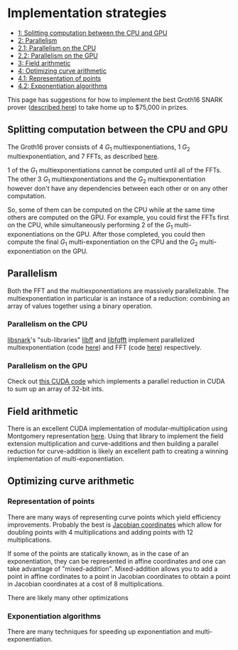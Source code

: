 # Implementation strategies
<div class="table-of-contents">
<ul>
<li>
<a href="#splitting-computation-between-the-cpu-and-gpu">1: Splitting computation between the CPU and GPU</a>
</li>
<li>
<a href="#parallelism">2: Parallelism</a>
</li>
<li>
<a href="#parallelism-on-the-cpu">2.1: Parallelism on the CPU</a>
</li>
<li>
<a href="#parallelism-on-the-gpu">2.2: Parallelism on the GPU</a>
</li>
<li>
<a href="#field-arithmetic">3: Field arithmetic</a>
</li>
<li>
<a href="#optimizing-curve-arithmetic">4: Optimizing curve arithmetic</a>
</li>
<li>
<a href="#representation-of-points">4.1: Representation of points</a>
</li>
<li>
<a href="#exponentiation-algorithms">4.2: Exponentiation algorithms</a>
</li>
</ul>
</div>

This page has suggestions for how to implement the best Groth16 SNARK
prover ([described here](/snark-challenge/problem-07-groth16-prover-challenges.html)) to take home up to $75,000 in prizes.

## Splitting computation between the CPU and GPU

The Groth16 prover consists of 4 $G_1$ multiexponentiations, 1 $G_2$ multiexponentiation,
and 7 FFTs, as described [here](/snark-challenge/problem-07-groth16-prover-challenges.html).

1 of the $G_1$ multiexponentiations cannot be computed until all of the FFTs.
The other 3 $G_1$ multiexponentiations and the $G_2$ multiexponentiation however
don't have any dependencies between each other or on any other computation.

So, some of them can be computed on the CPU while at the same time others are computed on the GPU.
For example, you could first the FFTs first on the CPU, while simultaneously performing 2 of
the $G_1$ multi-exponentiations on the GPU. After those completed, you could then compute the
final $G_1$ multi-exponentiation on the CPU and the $G_2$ multi-exponentiation on the GPU.

## Parallelism

Both the FFT and the multiexponentiations are massively parallelizable.
        The multiexponentiation in particular is an instance of a reduction: combining
        an array of values together using a binary operation.

### Parallelism on the CPU

[libsnark](https://github.com/scipr-lab/libsnark)'s "sub-libraries"
[libff](https://github.com/scipr-lab/libff/) and
[libfqfft](https://github.com/scipr-lab/libfqfft) implement parallelized
multiexponentiation (code [here](https://github.com/scipr-lab/libff/blob/master/libff/algebra/scalar_multiplication/multiexp.tcc#L402)) and
FFT (code [here](https://github.com/scipr-lab/libfqfft/blob/master/libfqfft/evaluation_domain/domains/basic_radix2_domain_aux.tcc#L81))
respectively.

### Parallelism on the GPU

Check out [this CUDA code](https://github.com/NVIDIA/cuda-samples/tree/master/Samples/reduction)
which implements a parallel reduction in CUDA to sum up an array of 32-bit ints.

## Field arithmetic

There is an excellent CUDA implementation of modular-multiplication using Montgomery representation
[here](https://github.com/data61/cuda-fixnum). Using that library to implement the field extension 
multiplication and curve-additions
and then building a parallel reduction for curve-addition is likely an excellent path to
creating a winning implementation of multi-exponentiation.

## Optimizing curve arithmetic

### Representation of points

There are many ways of representing curve points which yield efficiency improvements.
Probably the best is [Jacobian coordinates]() which allow for doubling points with
$4$ multiplications and adding points with 12 multiplications.

If some of the points
are statically known, as in the case of an exponentiation, they can be represented in
affine coordinates and one can take advantage of "mixed-addition". Mixed-addition allows you
to add a point in affine cordinates to a point in Jacobian coordinates to obtain a point in
Jacobian coordinates at a cost of 8 multiplications.

There are likely many other optimizations

### Exponentiation algorithms

There are many techniques for speeding up exponentiation and multi-exponentiation.
